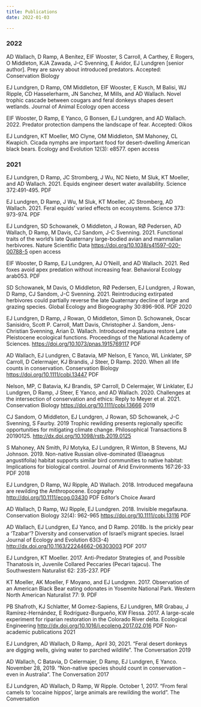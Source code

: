 ```yaml
---
title: Publications
date: 2022-01-03

---
```


### 2022

AD Wallach, D Ramp, A Benítez, EIF Wooster, S Carroll, A Carthey, E Rogers, O Middleton, KJA Zawada, J-C Svenning, E Avidor, EJ Lundgren [senior author]. Prey are savvy about introduced predators. Accepted: Conservation Biology

EJ Lundgren, D Ramp, OM Middleton, EIF Wooster, E Kusch, M Balisi, WJ Ripple, CD Hasselerharm, JN Sanchez, M Mills, and AD Wallach. Novel trophic cascade between cougars and feral donkeys shapes desert wetlands. Journal of Animal Ecology open access

EIF Wooster, D Ramp, E Yanco, G Bonsen, EJ Lundgren, and AD Wallach. 2022. Predator protection dampens the landscape of fear. Accepted: Oikos

EJ Lundgren, KT Moeller, MO Clyne, OM Middleton, SM Mahoney, CL Kwapich. Cicada nymphs are important food for desert-dwelling American black bears. Ecology and Evolution 12(3): e8577. open access

### 2021

EJ Lundgren, D Ramp, JC Stromberg, J Wu, NC Nieto, M Sluk, KT Moeller, and AD Wallach. 2021. Equids engineer desert water availability. Science 372:491-495. PDF

EJ Lundgren, D Ramp, J Wu, M Sluk, KT Moeller, JC Stromberg, AD Wallach. 2021. Feral equids’ varied effects on ecosystems. Science 373: 973-974. PDF

EJ Lundgren, SD Schowanek, O Middleton, J Rowan, RØ Pedersen, AD Wallach, D Ramp, M Davis, CJ Sandom, J-C Svenning. 2021. Functional traits of the world’s late Quaternary large-bodied avian and mammalian herbivores. Nature Scientific Data https://doi.org/10.1038/s41597-020-00788-5 open access

EIF Wooster, D Ramp, EJ Lundgren, AJ O’Neill, and AD Wallach. 2021. Red foxes avoid apex predation without increasing fear. Behavioral Ecology arab053. PDF

SD Schowanek, M Davis, O Middleton, RØ Pedersen, EJ Lundgren, J Rowan, D Ramp, CJ Sandom, J-C Svenning. 2021. Reintroducing extirpated herbivores could partially reverse the late Quaternary decline of large and grazing species. Global Ecology and Biogeography 30:896-908. PDF
2020

EJ Lundgren, D Ramp, J Rowan, O Middleton, Simon D. Schowanek, Oscar Sanisidro, Scott P. Carroll, Matt Davis, Christopher J. Sandom, Jens-Christian Svenning, Arian D. Wallach. Introduced megafauna restore Late Pleistocene ecological functions. Proceedings of the National Academy of Sciences. https://doi.org/10.1073/pnas.1915769117 PDF

AD Wallach, EJ Lundgren, C Batavia, MP Nelson, E Yanco, WL Linklater, SP Carroll, D Celermajer, KJ Brandis, J Steer, D Ramp. 2020. When all life counts in conservation. Conservation Biology https://doi.org/10.1111/cobi.13447 PDF

Nelson, MP, C Batavia, KJ Brandis, SP Carroll, D Celermajer, W Linklater, EJ Lundgren, D Ramp, J Steer, E Yanco, and AD Wallach. 2020. Challenges at the intersection of conservation and ethics: Reply to Meyer et al. 2021. Conservation Biology https://doi.org/10.1111/cobi.13666
2019

CJ Sandom, O Middleton, EJ Lundgren, J Rowan, SD Schowanek, J-C Svenning, S Faurby. 2019 Trophic rewilding presents regionally specific opportunities for mitigating climate change. Philosophical Transactions B 20190125. http://dx.doi.org/10.1098/rstb.2019.0125

S Mahoney, AN Smith, PJ Motyka, EJ Lundgren, R Winton, B Stevens, MJ Johnson. 2019. Non-native Russian olive-dominated (Elaeagnus angustifolia) habitat supports similar bird communities to native habitat: Implications for biological control. Journal of Arid Environments 167:26-33 PDF
2018

EJ Lundgren, D Ramp, WJ Ripple, AD Wallach. 2018. Introduced megafauna are rewilding the Anthropocene. Ecography http://doi.org/10.1111/ecog.03430 PDF Editor’s Choice Award

AD Wallach, D Ramp, WJ Ripple, EJ Lundgren. 2018. Invisible megafauna. Conservation Biology 32(4): 962-965 https://doi.org/10.1111/cobi.13116 PDF

AD Wallach, EJ Lundgren, EJ Yanco, and D Ramp. 2018b. Is the prickly pear a ‘Tzabar’? Diversity and conservation of Israel’s migrant species. Israel Journal of Ecology and Evolution 63(3-4) http://dx.doi.org/10.1163/22244662-06303003 PDF
2017

EJ Lundgren, KT Moeller. 2017. Anti-Predator Strategies of, and Possible Thanatosis in, Juvenile Collared Peccaries (Pecari tajacu). The Southwestern Naturalist 62: 235-237. PDF

KT Moeller, AK Moeller, F Moyano, and EJ Lundgren. 2017. Observation of an American Black Bear eating odonates in Yosemite National Park. Western North American Naturalist 77: 9. PDF

PB Shafroth, KJ Schlatter, M Gomez-Sapiens, EJ Lundgren, MR Grabau, J Ramírez-Hernández, E Rodríguez-Burgueño, KW Flessa. 2017. A large-scale experiment for riparian restoration in the Colorado River delta. Ecological Engineering http://dx.doi.org/10.1016/j.ecoleng.2017.02.016 PDF
Non-academic publications
2021

EJ Lundgren, AD Wallach, D Ramp,. April 30, 2021. “Feral desert donkeys are digging wells, giving water to parched wildlife”. The Conversation
2019

AD Wallach, C Batavia, D Celermajer, D Ramp, EJ Lundgren, E Yanco. November 28, 2019. “Non-native species should count in conservation – even in Australia”. The Conversation
2017

EJ Lundgren, AD Wallach, D Ramp, W Ripple. October 1, 2017. “From feral camels to ‘cocaine hippos’, large animals are rewilding the world”. The Conversation